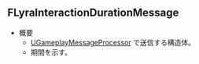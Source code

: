 ## FLyraInteractionDurationMessage


* 概要
	* [UGameplayMessageProcessor] で送信する構造体。
	* 期間を示す。



<!--- ページ内のリンク --->

<!--- 自前の画像へのリンク --->

<!--- generated --->
[UGameplayMessageProcessor]: ../../Lyra/GameplayMessageProcessor/UGameplayMessageProcessor.md#ugameplaymessageprocessor
